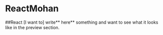 # ReactMohan
##React
[I want to] write** here** something and want to see what it looks like in the preview section.
